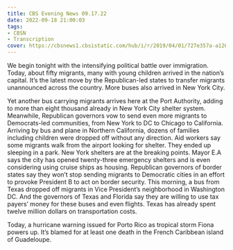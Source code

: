 ```yaml
---
title: CBS Evening News 09.17.22
date: 2022-09-18 21:00:03
tags:
- CBSN
- Transcription
cover: https://cbsnews1.cbsistatic.com/hub/i/r/2019/04/01/727e357a-a126-4138-a2c5-4d3222669d57/thumbnail/640x360/3ff2761028dc5c65cc4f07acd54bcd5c/cbsn2-logo-1920x1080.jpg
---
```

We begin tonight with the intensifying political battle over immigration. Today, about fifty migrants, many with young children arrived in the nation’s capital. It’s the latest move by the Republican-led states to transfer migrants unannounced across the country. More buses also arrived in New York City. 

Yet another bus carrying migrants arrives here at the Port Authority, adding to more than eight thousand already in New York City shelter system. Meanwhile, Republican governors vow to send even more migrants to Democrats-led communities, from New York to DC to Chicago to California. Arriving by bus and plane in Northern California, dozens of families including children were dropped off without any direction. Aid workers say some migrants walk from the airport looking for shelter. They ended up sleeping in a park. New York shelters are at the breaking points. Mayor E.A says the city has opened twenty-three emergency shelters and is even considering using cruise ships as housing. Republican governors of border states say they won’t stop sending migrants to Democratic cities in an effort to provoke President B to act on border security. This morning, a bus from Texas dropped off migrants in Vice President’s neighborhood in Washington DC. And the governors of Texas and Florida say they are willing to use tax payers’ money for these buses and even flights. Texas has already spent twelve million dollars on transportation costs. 

Today, a hurricane warning issued for Porto Rico as tropical storm Fiona powers up. It’s blamed for at least one death in the French Caribbean island of Guadeloupe.  
